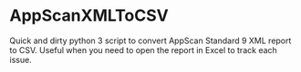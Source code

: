 # AppScanXMLToCSV
Quick and dirty python 3 script to convert AppScan Standard 9 XML report to CSV. Useful when you need to open the report in Excel to track each issue.
